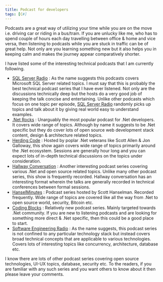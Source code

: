 ```yaml
---
title: Podcast for developers
tags: [C#]
---
```

Podcasts are a great way of utilizing your time while you are on the move i.e. driving car or riding in a bus/train. If you are unlucky like me, who has to spend couple of hours each day travelling between office & home and vice versa, then listening to podcasts while you are stuck in traffic can be of great help. Not only are you learning something new but it also helps you in keeping calm and makes the journey appear comparatively shorter.

I have listed some of the interesting technical podcasts that I am currently following.

*   [SQL Server Radio](http://www.sqlserverradio.com/) : As the name suggests this podcasts covers Microsoft SQL Server related topics. I must say that this is probably the best technical podcast series that I have ever listened. Not only are the discussions technically deep but the hosts do a very good job of keeping the talk concise and entertaining. Unlike other podcasts which focus on one topic per episode, [SQL Server Radio](http://www.sqlserverradio.com/) randomly picks up topics and talk about it by giving real world easy to understand examples.
*   [.Net Rocks](http://www.dotnetrocks.com/) : Unarguably the most popular podcast for .Net developers. It covers wide range of topics. Although by name it suggests to be .Net specific but they do cover lots of open source web development stack content, design & architecture related topics.
*   [Herding Code](http://herdingcode.com/) : Hosted by poplar .Net veterans like Scott Allen & Jon Galloway, this show again covers wide range of topics primarily around the .Net ecosystem. Sessions are generally hour long and you can expect lots of in-depth technical discussions on the topics under consideration.
*   [Hallway Conversation](http://hallwayconversations.com/) : Another interesting podcast series covering various .Net and open source related topics. Unlike many other podcast series, this show is frequently recorded. Hallway conversation has an interesting format wherein the talks are generally recorded in technical conferences between formal sessions.
*   [HanselMinutes](http://hanselminutes.com/) : Podcast series hosted by Scott Hanselman. Recorded frequently. Wide range of topics are covered like all the way from .Net to open source world, security, Bitcoin etc.
*   [Coding Blocks](http://www.codingblocks.net/) : Relatively new podcast series. Mainly targeted towards .Net community. If you are new to listening podcasts and are looking for something more direct & .Net specific, then this could be a good place to start.
*   [Software Engineering Radio](http://www.se-radio.net/) : As the name suggests, this podcast series is not confined to any particular technology stack but instead covers broad technical concepts that are applicable to various technologies. Covers lots of interesting topics like concurrency, architecture, database etc.

I know there are lots of other podcast series covering open source technologies, UI-UX topics, database, security etc. To the readers, if you are familiar with any such series and you want others to know about it then please leave your comments.